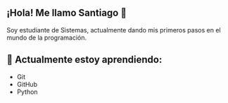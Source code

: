 ## ¡Hola! Me llamo Santiago 👋
Soy estudiante de Sistemas, actualmente dando mis primeros pasos en el mundo de la programación.

## 🌱 Actualmente estoy aprendiendo:
- Git
- GitHub
- Python

<!--
**SantiFer26/SantiFer26** is a ✨ _special_ ✨ repository because its `README.md` (this file) appears on your GitHub profile.

Here are some ideas to get you started:

- 🔭 I’m currently working on ...
- 🌱 I’m currently learning ...
- 👯 I’m looking to collaborate on ...
- 🤔 I’m looking for help with ...
- 💬 Ask me about ...
- 📫 How to reach me: ...
- 😄 Pronouns: ...
- ⚡ Fun fact: ...
-->
